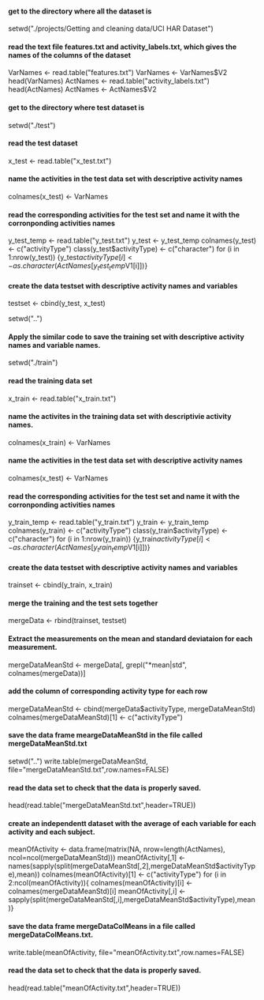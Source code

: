 #### get to the directory where all the dataset is
setwd("./projects/Getting and cleaning data/UCI HAR Dataset")

#### read the text file features.txt and activity_labels.txt, which gives the names of the columns of the dataset
VarNames <- read.table("features.txt")
VarNames <- VarNames$V2
head(VarNames)
ActNames <- read.table("activity_labels.txt")
head(ActNames)
ActNames <- ActNames$V2



#### get to the directory where test dataset is
setwd("./test")

#### read the test dataset
x_test <- read.table("x_test.txt")

#### name the activities in the test data set with descriptive activity names 
colnames(x_test) <- VarNames

#### read the corresponding activities for the test set and name it with the corronponding activities names
y_test_temp <- read.table("y_test.txt")
y_test <- y_test_temp
colnames(y_test) <- c("activityType")
class(y_test$activityType) <- c("character")
for (i in 1:nrow(y_test)) {y_test$activityType[i] <- as.character(ActNames[y_test_temp$V1[i]])}

#### create the data testset with descriptive activity names and variables
testset <- cbind(y_test, x_test)


setwd("..")
#### Apply the similar code to save the training set with descriptive activity names and variable names. 
setwd("./train")

#### read the training data set
x_train <- read.table("x_train.txt")

#### name the activites in the training data set with descriptivie activity names.
colnames(x_train) <- VarNames

#### name the activities in the test data set with descriptive activity names 
colnames(x_test) <- VarNames

#### read the corresponding activities for the test set and name it with the corronponding activities names
y_train_temp <- read.table("y_train.txt")
y_train <- y_train_temp
colnames(y_train) <- c("activityType")
class(y_train$activityType) <- c("character")
for (i in 1:nrow(y_train)) {y_train$activityType[i] <- as.character(ActNames[y_train_temp$V1[i]])}

#### create the data testset with descriptive activity names and variables
trainset <- cbind(y_train, x_train)


#### merge the training and the test sets together
mergeData <- rbind(trainset, testset)

#### Extract the measurements on the mean and standard deviataion for each measurement.
mergeDataMeanStd <- mergeData[, grepl("*mean|std", colnames(mergeData))]

#### add the column of corresponding activity type for each row
mergeDataMeanStd <- cbind(mergeData$activityType, mergeDataMeanStd)
colnames(mergeDataMeanStd)[1] <- c("activityType")

#### save the data frame meargeDataMeanStd in the file called mergeDataMeanStd.txt
setwd("..")
write.table(mergeDataMeanStd, file="mergeDataMeanStd.txt",row.names=FALSE)

#### read the data set to check that the data is properly saved.
head(read.table("mergeDataMeanStd.txt",header=TRUE))


#### create an independentt dataset with the average of each variable for each activity and each subject.
meanOfActivity <- data.frame(matrix(NA, nrow=length(ActNames), ncol=ncol(mergeDataMeanStd)))
meanOfActivity[,1] <- names(sapply(split(mergeDataMeanStd[,2],mergeDataMeanStd$activityType),mean))
colnames(meanOfActivity)[1] <- c("activityType")
for (i in 2:ncol(meanOfActivity)){
	colnames(meanOfActivity)[i] <- colnames(mergeDataMeanStd)[i]
	meanOfActivity[,i] <- sapply(split(mergeDataMeanStd[,i],mergeDataMeanStd$activityType),mean)}
	
#### save the data frame mergeDataColMeans in a file called mergeDataColMeans.txt.
write.table(meanOfActivity, file="meanOfActivity.txt",row.names=FALSE)

#### read the data set to check that the data is properly saved.
head(read.table("meanOfActivity.txt",header=TRUE))
